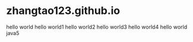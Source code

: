 # zhangtao123.github.io
hello world
hello world1
hello world2
hello world3
hello world4
hello world java5
